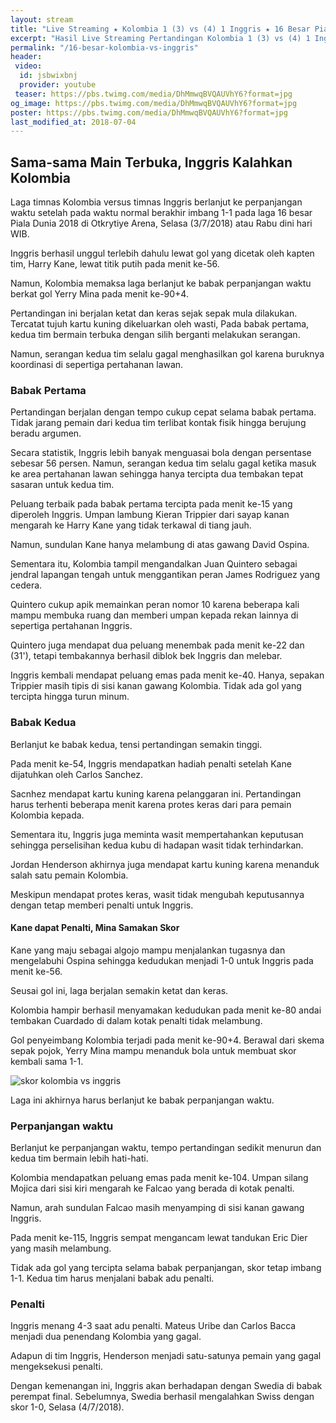 ```yaml
---
layout: stream
title: "Live Streaming ★ Kolombia 1 (3) vs (4) 1 Inggris ★ 16 Besar Piala Dunia 2018"
excerpt: "Hasil Live Streaming Pertandingan Kolombia 1 (3) vs (4) 1 Inggris Piala Dunia 2018 16 Besar Babak Knock Out"
permalink: "/16-besar-kolombia-vs-inggris"
header:
 video:
  id: jsbwixbnj
  provider: youtube
 teaser: https://pbs.twimg.com/media/DhMmwqBVQAUVhY6?format=jpg
og_image: https://pbs.twimg.com/media/DhMmwqBVQAUVhY6?format=jpg
poster: https://pbs.twimg.com/media/DhMmwqBVQAUVhY6?format=jpg
last_modified_at: 2018-07-04
---
```

## Sama-sama Main Terbuka, Inggris Kalahkan Kolombia

Laga timnas Kolombia versus timnas Inggris berlanjut ke perpanjangan waktu setelah pada waktu normal berakhir imbang 1-1 pada laga 16 besar Piala Dunia 2018 di Otkrytiye Arena, Selasa (3/7/2018) atau Rabu dini hari WIB.

Inggris berhasil unggul terlebih dahulu lewat gol yang dicetak oleh kapten tim, Harry Kane, lewat titik putih pada menit ke-56.

Namun, Kolombia memaksa laga berlanjut ke babak perpanjangan waktu berkat gol Yerry Mina pada menit ke-90+4.

Pertandingan ini berjalan ketat dan keras sejak sepak mula dilakukan. Tercatat tujuh kartu kuning dikeluarkan oleh wasti, 
Pada babak pertama, kedua tim bermain terbuka dengan silih berganti melakukan serangan.

Namun, serangan kedua tim selalu gagal menghasilkan gol karena buruknya koordinasi di sepertiga pertahanan lawan.

### Babak Pertama

Pertandingan berjalan dengan tempo cukup cepat selama babak pertama. Tidak jarang pemain dari kedua tim terlibat kontak fisik hingga berujung beradu argumen.

Secara statistik, Inggris lebih banyak menguasai bola dengan persentase sebesar 56 persen. Namun, serangan kedua tim selalu gagal ketika masuk ke area pertahanan lawan sehingga hanya tercipta dua tembakan tepat sasaran untuk kedua tim.

Peluang terbaik pada babak pertama tercipta pada menit ke-15 yang diperoleh Inggris. Umpan lambung Kieran Trippier dari sayap kanan mengarah ke Harry Kane yang tidak terkawal di tiang jauh. 

Namun, sundulan Kane hanya melambung di atas gawang David Ospina.

Sementara itu, Kolombia tampil mengandalkan Juan Quintero sebagai jendral lapangan tengah untuk menggantikan peran James Rodriguez yang cedera.

Quintero cukup apik memainkan peran nomor 10 karena beberapa kali mampu membuka ruang dan memberi umpan kepada rekan lainnya di sepertiga pertahanan Inggris.

Quintero juga mendapat dua peluang menembak pada menit ke-22 dan (31'), tetapi tembakannya berhasil diblok bek Inggris dan melebar.

Inggris kembali mendapat peluang emas pada menit ke-40. Hanya, sepakan Trippier masih tipis di sisi kanan gawang Kolombia. Tidak ada gol yang tercipta hingga turun minum.

### Babak Kedua

Berlanjut ke babak kedua, tensi pertandingan semakin tinggi.

Pada menit ke-54, Inggris mendapatkan hadiah penalti setelah Kane dijatuhkan oleh Carlos Sanchez.

Sacnhez mendapat kartu kuning karena pelanggaran ini. Pertandingan harus terhenti beberapa menit karena protes keras dari para pemain Kolombia kepada.

Sementara itu, Inggris juga meminta wasit mempertahankan keputusan sehingga perselisihan kedua kubu di hadapan wasit tidak terhindarkan.

Jordan Henderson akhirnya juga mendapat kartu kuning karena menanduk salah satu pemain Kolombia.

Meskipun mendapat protes keras, wasit tidak mengubah keputusannya dengan tetap memberi penalti untuk Inggris.

#### Kane dapat Penalti, Mina Samakan Skor

Kane yang maju sebagai algojo mampu menjalankan tugasnya dan mengelabuhi Ospina sehingga kedudukan menjadi 1-0 untuk Inggris pada menit ke-56.

Seusai gol ini, laga berjalan semakin ketat dan keras.

Kolombia hampir berhasil menyamakan kedudukan pada menit ke-80 andai tembakan Cuardado di dalam kotak penalti tidak melambung. 

Gol penyeimbang Kolombia terjadi pada menit ke-90+4. Berawal dari skema sepak pojok, Yerry Mina mampu menanduk bola untuk membuat skor kembali sama 1-1.

![skor kolombia vs inggris](https://pbs.twimg.com/media/DhNUZbyXkAAOJPV?format=jpg)

Laga ini akhirnya harus berlanjut ke babak perpanjangan waktu.

### Perpanjangan waktu

Berlanjut ke perpanjangan waktu, tempo pertandingan sedikit menurun dan kedua tim bermain lebih hati-hati.

Kolombia mendapatkan peluang emas pada menit ke-104. Umpan silang Mojica dari sisi kiri mengarah ke Falcao yang berada di kotak penalti.

Namun, arah sundulan Falcao masih menyamping di sisi kanan gawang Inggris.

Pada menit ke-115, Inggris sempat mengancam lewat tandukan Eric Dier yang masih melambung.

Tidak ada gol yang tercipta selama babak perpanjangan, skor tetap imbang 1-1. Kedua tim harus menjalani babak adu penalti.

### Penalti

Inggris menang 4-3 saat adu penalti. Mateus Uribe dan Carlos Bacca menjadi dua penendang Kolombia yang gagal.

Adapun di tim Inggris, Henderson menjadi satu-satunya pemain yang gagal mengeksekusi penalti.

Dengan kemenangan ini, Inggris akan berhadapan dengan Swedia di babak perempat final. Sebelumnya, Swedia berhasil mengalahkan Swiss dengan skor 1-0, Selasa (4/7/2018).
